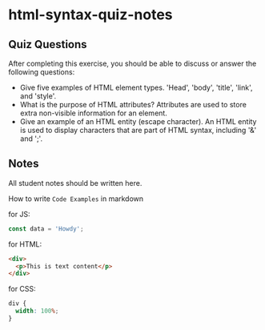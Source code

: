 # html-syntax-quiz-notes

## Quiz Questions

After completing this exercise, you should be able to discuss or answer the following questions:

- Give five examples of HTML element types.
  'Head', 'body', 'title', 'link', and 'style'.
- What is the purpose of HTML attributes?
  Attributes are used to store extra non-visible information for an element.
- Give an example of an HTML entity (escape character).
  An HTML entity is used to display characters that are part of HTML syntax, including '&' and ';'.

## Notes

All student notes should be written here.

How to write `Code Examples` in markdown

for JS:

```javascript
const data = 'Howdy';
```

for HTML:

```html
<div>
  <p>This is text content</p>
</div>
```

for CSS:

```css
div {
  width: 100%;
}
```
